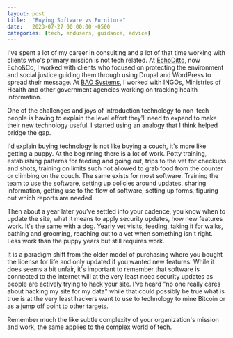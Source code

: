 ```yaml
---
layout: post
title:  "Buying Software vs Furniture"
date:   2023-07-27 00:00:00 -0500
categories: [tech, endusers, guidance, advice]
---
```


I've spent a lot of my career in consulting and a lot of that time working with clients who's primary mission is not tech related. At [EchoDitto](https://echo.co), now Echo&Co, I worked with clients who focused on protecting the environment and social justice guiding them through using Drupal and WordPress to spread their message. At [BAO Systems](https://baosystems.com), I worked with INGOs, Ministries of Health and other government agencies working on tracking health information. 

One of the challenges and joys of introduction technology to non-tech people is having to explain the level effort they'll need to expend to make their new technology useful. I started using an analogy that I think helped bridge the gap. 

I'd explain buying technology is not like buying a couch, it's more like getting a puppy. At the beginning there is a lot of work. Potty training, establishing patterns for feeding and going out, trips to the vet for checkups and shots, training on limits such not allowed to grab food from the counter or climbing on the couch. The same exists for most software. Training the team to use the software, setting up policies around updates, sharing information, getting use to the flow of software, setting up forms, figuring out which reports are needed. 

Then about a year later you've settled into your cadence, you know when to update the site, what it means to apply security updates, how new features work. It's the same with a dog. Yearly vet visits, feeding, taking it for walks, bathing and grooming, reaching out to a vet when something isn't right. Less work than the puppy years but still requires work.

It is a paradigm shift from the older model of purchasing where you bought the license for life and only updated if you wanted new features. While it does seems a bit unfair, it's important to remember that software is connected to the internet will at the very least need security updates as people are actively trying to hack your site. I've heard "no one really cares about hacking my site for my data" while that could possibly be true what is true is at the very least hackers want to use to technology to mine Bitcoin or as a jump off point to other targets.

Remember much the like subtle complexity of your organization's mission and work, the same applies to the complex world of tech.